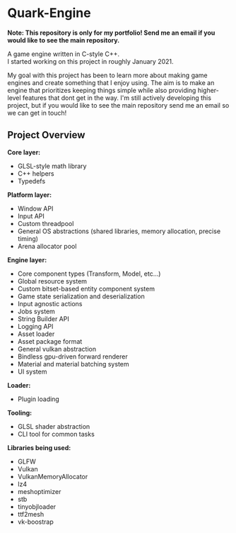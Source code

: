 # Quark-Engine
**Note: This repository is only for my portfolio! Send me an email if you would like to see the main repository.**

A game engine written in C-style C++.  
I started working on this project in roughly January 2021.

My goal with this project has been to learn more about making game engines and create something that I enjoy using.
The aim is to make an engine that prioritizes keeping things simple while also providing higher-level features that dont get in the way.
I'm still actively developing this project, but if you would like to see the main repository send me an email so we can get in touch!

## Project Overview
**Core layer:**
- GLSL-style math library
- C++ helpers
- Typedefs

**Platform layer:**
- Window API
- Input API
- Custom threadpool
- General OS abstractions (shared libraries, memory allocation, precise timing)
- Arena allocator pool

**Engine layer:**
- Core component types (Transform, Model, etc...)
- Global resource system
- Custom bitset-based entity component system
- Game state serialization and deserialization
- Input agnostic actions
- Jobs system
- String Builder API
- Logging API
- Asset loader
- Asset package format
- General vulkan abstraction
- Bindless gpu-driven forward renderer
- Material and material batching system
- UI system

**Loader:**
- Plugin loading

**Tooling:**
- GLSL shader abstraction
- CLI tool for common tasks

**Libraries being used:**
- GLFW
- Vulkan
- VulkanMemoryAllocator
- lz4
- meshoptimizer
- stb
- tinyobjloader
- ttf2mesh
- vk-boostrap

